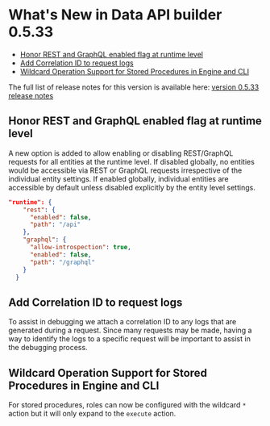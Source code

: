 # What's New in Data API builder 0.5.33

- [Honor REST and GraphQL enabled flag at runtime level](#honor-rest-and-graphql-enabled-flag-at-runtime-level)
- [Add Correlation ID to request logs](#add-correlation-id-to-request-logs)
- [Wildcard Operation Support for Stored Procedures in Engine and CLI](#wildcard-operation-support-for-stored-procedures-in-engine-and-cli)

The full list of release notes for this version is available here: [version 0.5.33 release notes](https://github.com/Azure/data-api-builder/releases/tag/v0.5.33)

## Honor REST and GraphQL enabled flag at runtime level

A new option is added to allow enabling or disabling REST/GraphQL requests for all entities at the runtime level. If disabled globally, no entities would be accessible via REST or GraphQL requests irrespective of the individual entity settings. If enabled globally, individual entities are accessible by default unless disabled explicitly by the entity level settings.

```json
"runtime": {
    "rest": {
      "enabled": false,
      "path": "/api"
    },
    "graphql": {
      "allow-introspection": true,
      "enabled": false,
      "path": "/graphql"
    }
  }
```
## Add Correlation ID to request logs

To assist in debugging we attach a correlation ID to any logs that are generated during a request. Since many requests may be made, having a way to identify the logs to a specific request will be important to assist in the debugging process.

## Wildcard Operation Support for Stored Procedures in Engine and CLI

For stored procedures, roles can now be configured with the wildcard `*` action but it will only expand to the `execute` action.
